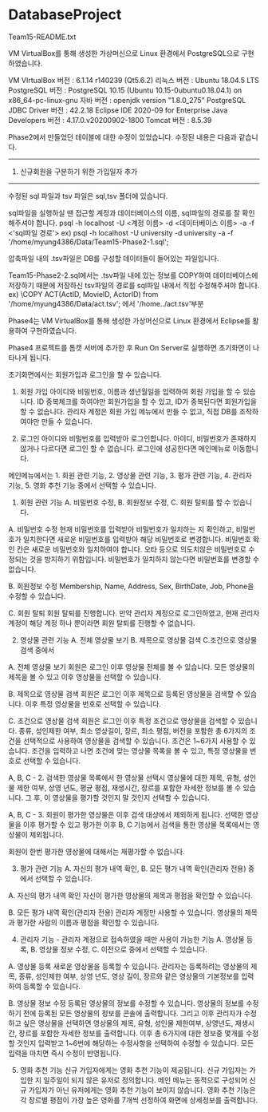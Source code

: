 # DatabaseProject

Team15-README.txt

VM VirtualBox를 통해 생성한 가상머신으로
Linux 환경에서 PostgreSQL으로 구현하였습니다.

VM VIrtualBox 버전 : 6.1.14 r140239 (Qt5.6.2)
리눅스 버전 : Ubuntu 18.04.5 LTS
PostgreSQL 버전 : PostgreSQL 10.15 (Ubuntu 10.15-0ubuntu0.18.04.1) on x86_64-pc-linux-gnu
자바 버전 : openjdk version "1.8.0_275"
PostgreSQL JDBC Driver 버전 : 42.2.18
Eclipse IDE 2020-09 for Enterprise Java Developers 버전 : 4.17.0.v20200902-1800
Tomcat 버전 : 8.5.39

Phase2에서 만들었던 테이블에 대한 수정이 있었습니다.
수정된 내용은 다음과 같습니다.

--------------------------------------------------------------------------------------------------------------------
1. 신규회원을 구분하기 위한 가입일자 추가
---------------------------------------------------------------------------------------------------------------------

수정된 sql 파일과 tsv 파일은 sql,tsv 폴더에 있습니다.

sql파일을 실행하실 땐 접근할 계정과 데이터베이스의 이름, sql파일의 경로를 잘 확인해주셔야 합니다.
psql -h localhost -U <계정 이름> -d <데이터베이스 이름> -a -f <'sql파일 경로'>
ex) psql -h localhost -U university -d university -a -f '/home/myung4386/Data/Team15-Phase2-1.sql';

압축파일 내의 .tsv파일은 DB를 구성할 데이터들이 들어있는 파일입니다.

Team15-Phase2-2.sql에서는 .tsv파일 내에 있는 정보를 COPY하여 데이터베이스에 저장하기 때문에
저장하신 tsv파일의 경로를 sql파일 내에서 직접 수정해주셔야 합니다.
ex) \COPY ACT(ActID, MovieID, ActorID) from '/home/myung4386/Data/act.tsv'; 에서 '/home../act.tsv'부분


Phase4는 VM VirtualBox를 통해 생성한 가상머신으로
Linux 환경에서 Eclipse를 활용하여 구현하였습니다.

Phase4 프로젝트를 톰캣 서버에 추가한 후 Run On Server로 실행하면
초기화면이 나타나게 됩니다.

초기화면에서는 회원가입과 로그인을 할 수 있습니다. 

1. 회원 가입
아이디와 비밀번호, 이름과 생년월일을 입력하여 회원 가입을 할 수 있습니다.
ID 중복체크를 하여야만 회원가입을 할 수 있고, ID가 중복된다면 회원가입을 할 수 없습니다.
관리자 계정은 회원 가입 메뉴에서 만들 수 없고, 직접 DB를 조작하여야만 만들 수 있습니다.

2. 로그인
아이디와 비밀번호를 입력받아 로그인합니다.
아이디, 비밀번호가 존재하지 않거나 다르다면 로그인 할 수 없습니다.
로그인에 성공한다면 메인메뉴로 이동합니다.


메인메뉴에서는 1. 회원 관련 기능, 2. 영상물 관련 기능, 3. 평가 관련 기능, 4. 관리자 기능, 5. 영화 추천 기능 중에서 선택할 수 있습니다.



1. 회원 관련 기능
A. 비밀번호 수정, B. 회원정보 수정, C. 회원 탈퇴를 할 수 있습니다.

A. 비밀번호 수정
현재 비밀번호를 입력받아 비밀번호가 일치하는 지 확인하고,
비밀번호가 일치한다면 새로운 비밀번호를 입력받아 해당 비밀번호로 변경합니다.
비밀번호 확인 칸은 새로운 비밀번호와 일치하여야 합니다.
오타 등으로 의도치않은 비밀번호로 수정되는 것을 방지하기 위함입니다.
비밀번호가 일치하지 않는다면 비밀번호를 변경할 수 없습니다.

B. 회원정보 수정
Membership, Name, Address, Sex, BirthDate, Job, Phone을 수정할 수 있습니다.


C. 회원 탈퇴
회원 탈퇴를 진행합니다.
만약 관리자 계정으로 로그인하였고, 현재 관리자 계정이 해당 계정 하나 뿐이라면
회원 탈퇴를 진행할 수 없습니다.




2. 영상물 관련 기능
A. 전체 영상물 보기 B. 제목으로 영상물 검색 C.조건으로 영상물 검색 중에서

A. 전체 영상물 보기
회원은 로그인 이후 영상물 전체를 볼 수 있습니다. 
모든 영상물의 제목을 볼 수 있고 이후 영상물을 선택할 수 있습니다.

B. 제목으로 영상물 검색
회원은 로그인 이후 제목으로 등록된 영상물을 검색할 수 있습니다.
이후 특정 영상물을 번호로 선택할 수 있습니다.

C. 조건으로 영상물 검색
회원은 로그인 이후 특정 조건으로 영상물을 검색할 수 있습니다.
종류, 성인제한 여부, 최소 영상길이, 장르, 최소 평점, 버전을 포함한 총 6가지의 조건을
선택적으로 사용하여 영상물을 검색할 수 있습니다. 조건은 1~6가지 사용할 수 있습니다.
조건을 입력하고 나면 조건에 맞는 영상물 목록을 볼 수 있고,
특정 영상물을 번호로 선택할 수 있습니다.

A, B, C - 2. 검색한 영상물 목록에서 한 영상물 선택시
영상물에 대한 제목, 유형, 성인물 제한 여부, 상영 년도, 평균 평점, 재생시간, 장르를 포함한 자세한 정보를 볼 수 있습니다.
그 후, 이 영상물을 평가할 것인지 말 것인지 선택할 수 있습니다.

A, B, C - 3. 회원이 평가한 영상물은 이후 검색 대상에서 제외하게 됩니다.
선택한 영상물을 이후 평가할 수 있고 평가한 이후 B, C 기능에서 검색을 통한
영상물 목록에서는 영상물이 제외됩니다.

회원이 한번 평가한 영상물에 대해서는 재평가할 수 없습니다.






3. 평가 관련 기능
A. 자신의 평가 내역 확인, B. 모든 평가 내역 확인(관리자 전용) 중에서 선택할 수 있습니다.

A. 자신의 평가 내역 확인
자신이 평가한 영상물의 제목과 평점을 확인할 수 있습니다.

B. 모든 평가 내역 확인(관리자 전용)
관리자 계정만 사용할 수 있습니다.
영상물의 제목과 평가한 사람의 이름과 평점을 확인할 수 있습니다.






4. 관리자 기능 - 관리자 계정으로 접속하였을 때만 사용이 가능한 기능
A. 영상물 등록, B. 영상물 정보 수정, C. 이전으로 중에서 선택할 수 있습니다.

A. 영상물 등록
새로운 영상물을 등록할 수 있습니다.
관리자는 등록하려는 영상물의 제목, 종류, 성인제한 여부, 상영 년도, 영상 길이, 장르와 같은
영상물의 기본정보를 입력하여 등록할 수 있습니다.

B. 영상물 정보 수정
등록된 영상물의 정보를 수정할 수 있습니다.
영상물의 정보를 수정하기 전에 등록된 모든 영상물의 정보를 콘솔에 출력합니다.
그리고 이후 관리자가 수정하고 싶은 영상물을 선택하면
영상물의 제목, 유형, 성인물 제한여부, 상영년도, 재생시간, 장르를 포함한 자세한 정보를 출력합니다.
이후 총 6가지에 대한 정보중 몇개를 수정할 것인지 입력받고 1~6번에 해당하는 수정사항을 선택하여 수정할 수 있습니다.
모든 입력을 마치면 즉시 수정이 반영됩니다.


5. 영화 추천 기능
신규 가입자에게는 영화 추천 기능이 제공됩니다.
신규 가입자는 가입한 지 일주일이 되지 않은 유저로 정의합니다.
메인 메뉴는 동적으로 구성되어 신규 가입자가 아닌 유저에게는 영화 추천 기능이 보이지 않습니다.
영화 추천 기능은 각 장르별 평점이 가장 높은 영화를 7개씩 선정하여 화면에 상세정보를 출력합니다.
